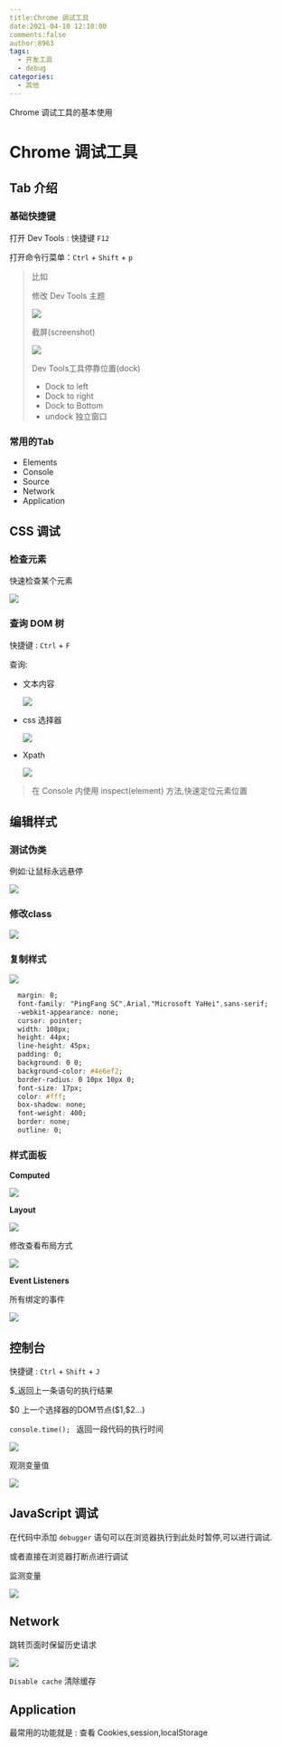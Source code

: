 ```yaml
---
title:Chrome 调试工具
date:2021-04-10 12:10:00
comments:false
author:8963
tags:
  - 开发工具
  - debug
categories:
  - 其他
---
```


Chrome 调试工具的基本使用

<!-- more -->

# Chrome 调试工具

## Tab 介绍

### 基础快捷键

打开 Dev Tools : 快捷键 `F12`

打开命令行菜单：`Ctrl` + `Shift` + `p`

> 比如
>
> 修改 Dev Tools 主题
>
> ![](https://cdn.jsdelivr.net/gh/K8963/Imageshack@main/blog/202209070902680.png)
>
> 截屏(screenshot)
>
> ![](https://cdn.jsdelivr.net/gh/K8963/Imageshack@main/blog/202209070902833.png)
>
> Dev Tools工具停靠位置(dock)
>
> - Dock to left 
> - Dock to right
> - Dock to Bottom
> - undock 独立窗口

### 常用的Tab

- Elements
- Console
- Source
- Network
- Application

## CSS 调试

### 检查元素 

 快速检查某个元素

![](https://cdn.jsdelivr.net/gh/K8963/Imageshack@main/blog/202209070903709.png)

### 查询 DOM 树

快捷键 : `Ctrl` + `F`

查询:

- 文本内容

  ![](https://cdn.jsdelivr.net/gh/K8963/Imageshack@main/blog/202209070903752.png)

- css 选择器

  ![](https://cdn.jsdelivr.net/gh/K8963/Imageshack@main/blog/202209070903350.png)

- Xpath

  ![](https://cdn.jsdelivr.net/gh/K8963/Imageshack@main/blog/202209070903930.png)

> 在 Console 内使用 inspect(element) 方法,快速定位元素位置

## 编辑样式

### 测试伪类

例如:让鼠标永远悬停

![](https://cdn.jsdelivr.net/gh/K8963/Imageshack@main/blog/202209070903492.png)

### 修改class

![](https://cdn.jsdelivr.net/gh/K8963/Imageshack@main/blog/202209070903928.png)

### 复制样式

![](https://cdn.jsdelivr.net/gh/K8963/Imageshack@main/blog/202209070909302.png)

```css
  margin: 0;
  font-family: "PingFang SC",Arial,"Microsoft YaHei",sans-serif;
  -webkit-appearance: none;
  cursor: pointer;
  width: 108px;
  height: 44px;
  line-height: 45px;
  padding: 0;
  background: 0 0;
  background-color: #4e6ef2;
  border-radius: 0 10px 10px 0;
  font-size: 17px;
  color: #fff;
  box-shadow: none;
  font-weight: 400;
  border: none;
  outline: 0;
```

### 样式面板

**Computed**

![](https://cdn.jsdelivr.net/gh/K8963/Imageshack@main/blog/202209070903561.png)

**Layout**

![](https://cdn.jsdelivr.net/gh/K8963/Imageshack@main/blog/202209070903522.png)

修改查看布局方式

![](https://cdn.jsdelivr.net/gh/K8963/Imageshack@main/blog/202209070903306.png)

**Event Listeners**

所有绑定的事件

![](https://cdn.jsdelivr.net/gh/K8963/Imageshack@main/blog/202209070903607.png)



## 控制台

快捷键 : `Ctrl` + `Shift` + `J`

$_返回上一条语句的执行结果

\$0 上一个选择器的DOM节点(\$1,\$2...)

`console.time(); ` 返回一段代码的执行时间

![](https://cdn.jsdelivr.net/gh/K8963/Imageshack@main/blog/202209070903159.png)

观测变量值

![](https://cdn.jsdelivr.net/gh/K8963/Imageshack@main/blog/202209070903169.png)

## JavaScript 调试

 在代码中添加 `debugger` 语句可以在浏览器执行到此处时暂停,可以进行调试.

或者直接在浏览器打断点进行调试

监测变量

![](https://cdn.jsdelivr.net/gh/K8963/Imageshack@main/blog/202209070903537.png)



## Network

跳转页面时保留历史请求

![](https://cdn.jsdelivr.net/gh/K8963/Imageshack@main/blog/202209070903586.png)

`Disable cache` 清除缓存

## Application

最常用的功能就是 : 查看 Cookies,session,localStorage